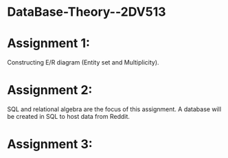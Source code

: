 # DataBase-Theory--2DV513

# Assignment 1:
Constructing E/R diagram (Entity set and Multiplicity).

# Assignment 2:
SQL and relational algebra are the focus of this assignment. A database will be created in SQL to host data from Reddit.

# Assignment 3:


